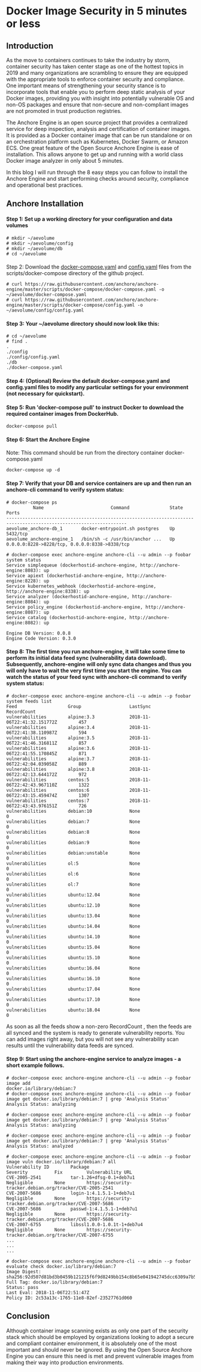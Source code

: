 # Docker Image Security in 5 minutes or less

## Introduction

As the move to containers continues to take the industry by storm, container security has taken center stage as one of the hottest topics in 2019 and many organizations are scrambling to ensure they are equipped with the appropriate tools to enforce container security and compliance.
One important means of strengthening your security stance is to incorporate tools that enable you to perform deep static analysis of your Docker images, providing you with insight into potentially vulnerable OS and non-OS packages and ensure that non-secure and non-compliant images are not promoted in trust production registries.
 
The Anchore Engine is an open source project that provides a centralized service for deep inspection, analysis and certification of container images. It is provided as a Docker container image that can be run standalone or on an orchestration platform such as Kubernetes, Docker Swarm, or Amazon ECS.
One great feature of the Open Source Anchore Engine is ease of installation. This allows anyone to get up and running with a world class Docker image analyzer in only about 5 minutes. 

In this blog I will run through the 8 easy steps you can follow to install the Anchore Engine and start performing checks around security, compliance and operational best practices.

## Anchore Installation

#### Step 1: Set up a working directory for your configuration and data volumes

```
# mkdir ~/aevolume
# mkdir ~/aevolume/config
# mkdir ~/aevolume/db
# cd ~/aevolume
```

#### 
Step 2: Download the [docker-compose.yaml](https://raw.githubusercontent.com/anchore/anchore-engine/master/scripts/docker-compose/docker-compose.yaml) and [config.yaml](https://raw.githubusercontent.com/anchore/anchore-engine/master/scripts/docker-compose/config.yaml) files from the scripts/docker-compose directory of the github project. 

```
# curl https://raw.githubusercontent.com/anchore/anchore-engine/master/scripts/docker-compose/docker-compose.yaml -o ~/aevolume/docker-compose.yaml
# curl https://raw.githubusercontent.com/anchore/anchore-engine/master/scripts/docker-compose/config.yaml -o ~/aevolume/config/config.yaml
```

#### Step 3: Your ~/aevolume directory should now look like this: 

```
# cd ~/aevolume
# find .
.
./config
./config/config.yaml
./db
./docker-compose.yaml
```

#### Step 4: (Optional) Review the default docker-compose.yaml and config.yaml files to modify any particular settings for your environment (not necessary for quickstart).

#### Step 5: Run 'docker-compose pull' to instruct Docker to download the required container images from DockerHub. 

`docker-compose pull`

#### Step 6: Start the Anchore Engine 

Note: This command should be run from the directory container docker-compose.yaml 

`docker-compose up -d`

#### Step 7: Verify that your DB and service containers are up and then run an anchore-cli command to verify system status: 

```
# docker-compose ps
          Name                         Command               State                       Ports                     
-------------------------------------------------------------------------------------------------------------------
aevolume_anchore-db_1       docker-entrypoint.sh postgres    Up      5432/tcp                                      
aevolume_anchore-engine_1   /bin/sh -c /usr/bin/anchor ...   Up      0.0.0.0:8228->8228/tcp, 0.0.0.0:8338->8338/tcp

# docker-compose exec anchore-engine anchore-cli --u admin --p foobar system status
Service simplequeue (dockerhostid-anchore-engine, http://anchore-engine:8083): up
Service apiext (dockerhostid-anchore-engine, http://anchore-engine:8228): up
Service kubernetes_webhook (dockerhostid-anchore-engine, http://anchore-engine:8338): up
Service analyzer (dockerhostid-anchore-engine, http://anchore-engine:8084): up
Service policy_engine (dockerhostid-anchore-engine, http://anchore-engine:8087): up
Service catalog (dockerhostid-anchore-engine, http://anchore-engine:8082): up

Engine DB Version: 0.0.8
Engine Code Version: 0.3.0
```

#### Step 8: The first time you run anchore-engine, it will take some time to perform its initial data feed sync (vulnerability data download).  Subsequently, anchore-engine will only sync data changes and thus you will only have to wait the very first time you start the engine. You can watch the status of your feed sync with anchore-cli command to verify system status: 

```
# docker-compose exec anchore-engine anchore-cli --u admin --p foobar system feeds list
Feed                   Group                  LastSync                           RecordCount        
vulnerabilities        alpine:3.3             2018-11-06T22:41:32.151772Z        457                
vulnerabilities        alpine:3.4             2018-11-06T22:41:38.110987Z        594                
vulnerabilities        alpine:3.5             2018-11-06T22:41:46.316811Z        857                
vulnerabilities        alpine:3.6             2018-11-06T22:41:55.170845Z        871                
vulnerabilities        alpine:3.7             2018-11-06T22:42:04.039058Z        889                
vulnerabilities        alpine:3.8             2018-11-06T22:42:13.644172Z        972                
vulnerabilities        centos:5               2018-11-06T22:42:43.967110Z        1322               
vulnerabilities        centos:6               2018-11-06T22:43:15.459474Z        1307               
vulnerabilities        centos:7               2018-11-06T22:43:43.976151Z        726                
vulnerabilities        debian:10              None                               0                  
vulnerabilities        debian:7               None                               0                  
vulnerabilities        debian:8               None                               0                  
vulnerabilities        debian:9               None                               0                  
vulnerabilities        debian:unstable        None                               0                  
vulnerabilities        ol:5                   None                               0                  
vulnerabilities        ol:6                   None                               0                  
vulnerabilities        ol:7                   None                               0                  
vulnerabilities        ubuntu:12.04           None                               0                  
vulnerabilities        ubuntu:12.10           None                               0                  
vulnerabilities        ubuntu:13.04           None                               0                  
vulnerabilities        ubuntu:14.04           None                               0                  
vulnerabilities        ubuntu:14.10           None                               0                  
vulnerabilities        ubuntu:15.04           None                               0                  
vulnerabilities        ubuntu:15.10           None                               0                  
vulnerabilities        ubuntu:16.04           None                               0                  
vulnerabilities        ubuntu:16.10           None                               0                  
vulnerabilities        ubuntu:17.04           None                               0                  
vulnerabilities        ubuntu:17.10           None                               0                  
vulnerabilities        ubuntu:18.04           None                               0    
```

As soon as all the feeds show a non-zero RecordCount , then the feeds are all synced and the system is ready to generate vulnerability reports.  You can add images right away, but you will not see any vulnerability scan results until the vulnerability data feeds are synced.

#### Step 9: Start using the anchore-engine service to analyze images - a short example follows.

```
# docker-compose exec anchore-engine anchore-cli --u admin --p foobar image add 
docker.io/library/debian:7
# docker-compose exec anchore-engine anchore-cli --u admin --p foobar image get docker.io/library/debian:7 | grep 'Analysis Status'
Analysis Status: analyzing

# docker-compose exec anchore-engine anchore-cli --u admin --p foobar image get docker.io/library/debian:7 | grep 'Analysis Status'
Analysis Status: analyzing

# docker-compose exec anchore-engine anchore-cli --u admin --p foobar image get docker.io/library/debian:7 | grep 'Analysis Status'
Analysis Status: analyzed

# docker-compose exec anchore-engine anchore-cli --u admin --p foobar image vuln docker.io/library/debian:7 all
Vulnerability ID        Package                                  Severity          Fix         Vulnerability URL                                                 
CVE-2005-2541           tar-1.26+dfsg-0.1+deb7u1                 Negligible        None        https://security-tracker.debian.org/tracker/CVE-2005-2541         
CVE-2007-5686           login-1:4.1.5.1-1+deb7u1                 Negligible        None        https://security-tracker.debian.org/tracker/CVE-2007-5686         
CVE-2007-5686           passwd-1:4.1.5.1-1+deb7u1                Negligible        None        https://security-tracker.debian.org/tracker/CVE-2007-5686         
CVE-2007-6755           libssl1.0.0-1.0.1t-1+deb7u4              Negligible        None        https://security-tracker.debian.org/tracker/CVE-2007-6755         
...
...
...

# docker-compose exec anchore-engine anchore-cli --u admin --p foobar evaluate check docker.io/library/debian:7
Image Digest: sha256:92d507d81bd3b0459b121215f6f9d8249bb154c8b65e041942745dcc6309a7b5
Full Tag: docker.io/library/debian:7
Status: pass
Last Eval: 2018-11-06T22:51:47Z
Policy ID: 2c53a13c-1765-11e8-82ef-23527761d060
```

## Conclusion

Although container image scanning exists as only one part of the security stack which should be employed by organizations looking to adopt a secure and compliant container environment, it is absolutely one of the most important and should never be ignored.
By using the Open Source Anchore Engine you can ensure this need is met and prevent vulnerable images from making their way into production environments.
